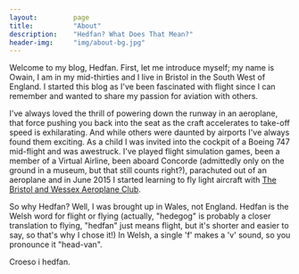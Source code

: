 ```yaml
---
layout:         page
title:          "About"
description:    "Hedfan? What Does That Mean?"
header-img:     "img/about-bg.jpg"
---
```


Welcome to my blog, Hedfan. First, let me introduce myself; my name is Owain, I am in my
mid-thirties and I live in Bristol in the South West of England. I started this blog as
I've been fascinated with flight since I can remember and wanted to share my passion for
aviation with others.

I've always loved the thrill of powering down the runway in an aeroplane, that force
pushing you back into the seat as the craft accelerates to take-off speed is exhilarating.
And while others were daunted by airports I've always found them exciting. As a child I
was invited into the cockpit of a Boeing 747 mid-flight and was awestruck. I've played
flight simulation games, been a member of a Virtual Airline, been aboard Concorde
(admittedly only on the ground in a museum, but that still counts right?), parachuted out
of an aeroplane and in June 2015 I started learning to fly light aircraft with
[The Bristol and Wessex Aeroplane Club](http://www.bristolandwessex.co.uk/).

So why Hedfan? Well, I was brought up in Wales, not England. Hedfan is the Welsh word for
flight or flying (actually, "hedegog" is probably a closer translation to flying, "hedfan"
just means flight, but it's shorter and easier to say, so that's why I chose it!) In
Welsh, a single 'f' makes a 'v' sound, so you pronounce it "head-van".

Croeso i hedfan.